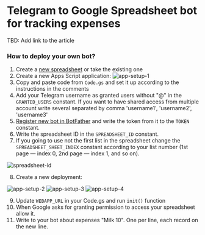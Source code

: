 # Telegram to Google Spreadsheet bot for tracking expenses

TBD: Add link to the article

### How to deploy your own bot?
1. Create a [new spreadsheet](https://sheet.new/) or take the existing one
2. Create a new Apps Script application:
![app-setup-1](https://user-images.githubusercontent.com/11630525/198940396-c2615533-f381-4bfe-a68a-1166fa96af85.png)
3. Copy and paste code from `Code.gs` and set it up according to the instructions in the comments
4. Add your Telegram username as granted users without "@" in the `GRANTED_USERS` constant. If you want to have shared access from multiple account write several separated by comma 'username1', 'username2', 'username3'
5. [Register new bot in BotFather](https://t.me/BotFather) and write the token from it to the `TOKEN` constant.
6. Write the spreadsheet ID in the `SPREADSHEET_ID` constant.
7. If you going to use not the first list in the spreadsheet change the `SPREADSHEET_SHEET_INDEX` constant according to your list number (1st page — index 0, 2nd page — index 1, and so on).

![spreadsheet-id](https://user-images.githubusercontent.com/11630525/199492696-842a1162-3266-494d-994f-99361fceaa37.png)

8. Create a new deployment:

![app-setup-2](https://user-images.githubusercontent.com/11630525/198940722-caa322b0-e850-4ead-9d23-067f97ee8e9e.png)
![app-setup-3](https://user-images.githubusercontent.com/11630525/198940688-09e77909-67e3-49a4-a407-ba6d126ca6b5.png)
![app-setup-4](https://user-images.githubusercontent.com/11630525/198940704-8e84f54e-ee64-49e7-a369-9b47abf16c93.png)

9. Update `WEBAPP_URL` in your Code.gs and run `init()` function
10. When Google asks for granting permission to access your spreadsheet allow it.
11. Write to your bot about expenses "Milk 10". One per line, each record on the new line.
